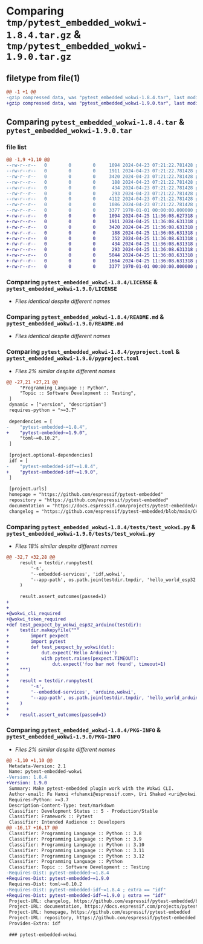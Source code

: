 # Comparing `tmp/pytest_embedded_wokwi-1.8.4.tar.gz` & `tmp/pytest_embedded_wokwi-1.9.0.tar.gz`

## filetype from file(1)

```diff
@@ -1 +1 @@
-gzip compressed data, was "pytest_embedded_wokwi-1.8.4.tar", last modified: Fri Jan  1 00:00:00 2016, max compression
+gzip compressed data, was "pytest_embedded_wokwi-1.9.0.tar", last modified: Fri Jan  1 00:00:00 2016, max compression
```

## Comparing `pytest_embedded_wokwi-1.8.4.tar` & `pytest_embedded_wokwi-1.9.0.tar`

### file list

```diff
@@ -1,9 +1,10 @@
--rw-r--r--   0        0        0     1094 2024-04-23 07:21:22.781428 pytest_embedded_wokwi-1.8.4/LICENSE
--rw-r--r--   0        0        0     1911 2024-04-23 07:21:22.781428 pytest_embedded_wokwi-1.8.4/README.md
--rw-r--r--   0        0        0     3420 2024-04-23 07:21:22.781428 pytest_embedded_wokwi-1.8.4/pyproject.toml
--rw-r--r--   0        0        0      188 2024-04-23 07:21:22.781428 pytest_embedded_wokwi-1.8.4/pytest_embedded_wokwi/__init__.py
--rw-r--r--   0        0        0      434 2024-04-23 07:21:22.781428 pytest_embedded_wokwi-1.8.4/pytest_embedded_wokwi/dut.py
--rw-r--r--   0        0        0      293 2024-04-23 07:21:22.781428 pytest_embedded_wokwi-1.8.4/pytest_embedded_wokwi/idf.py
--rw-r--r--   0        0        0     4112 2024-04-23 07:21:22.781428 pytest_embedded_wokwi-1.8.4/pytest_embedded_wokwi/wokwi_cli.py
--rw-r--r--   0        0        0     1086 2024-04-23 07:21:22.781428 pytest_embedded_wokwi-1.8.4/tests/test_wokwi.py
--rw-r--r--   0        0        0     3377 1970-01-01 00:00:00.000000 pytest_embedded_wokwi-1.8.4/PKG-INFO
+-rw-r--r--   0        0        0     1094 2024-04-25 11:36:08.627318 pytest_embedded_wokwi-1.9.0/LICENSE
+-rw-r--r--   0        0        0     1911 2024-04-25 11:36:08.631318 pytest_embedded_wokwi-1.9.0/README.md
+-rw-r--r--   0        0        0     3420 2024-04-25 11:36:08.631318 pytest_embedded_wokwi-1.9.0/pyproject.toml
+-rw-r--r--   0        0        0      188 2024-04-25 11:36:08.631318 pytest_embedded_wokwi-1.9.0/pytest_embedded_wokwi/__init__.py
+-rw-r--r--   0        0        0      352 2024-04-25 11:36:08.631318 pytest_embedded_wokwi-1.9.0/pytest_embedded_wokwi/arduino.py
+-rw-r--r--   0        0        0      434 2024-04-25 11:36:08.631318 pytest_embedded_wokwi-1.9.0/pytest_embedded_wokwi/dut.py
+-rw-r--r--   0        0        0      293 2024-04-25 11:36:08.631318 pytest_embedded_wokwi-1.9.0/pytest_embedded_wokwi/idf.py
+-rw-r--r--   0        0        0     5044 2024-04-25 11:36:08.631318 pytest_embedded_wokwi-1.9.0/pytest_embedded_wokwi/wokwi_cli.py
+-rw-r--r--   0        0        0     1664 2024-04-25 11:36:08.631318 pytest_embedded_wokwi-1.9.0/tests/test_wokwi.py
+-rw-r--r--   0        0        0     3377 1970-01-01 00:00:00.000000 pytest_embedded_wokwi-1.9.0/PKG-INFO
```

### Comparing `pytest_embedded_wokwi-1.8.4/LICENSE` & `pytest_embedded_wokwi-1.9.0/LICENSE`

 * *Files identical despite different names*

### Comparing `pytest_embedded_wokwi-1.8.4/README.md` & `pytest_embedded_wokwi-1.9.0/README.md`

 * *Files identical despite different names*

### Comparing `pytest_embedded_wokwi-1.8.4/pyproject.toml` & `pytest_embedded_wokwi-1.9.0/pyproject.toml`

 * *Files 2% similar despite different names*

```diff
@@ -27,21 +27,21 @@
     "Programming Language :: Python",
     "Topic :: Software Development :: Testing",
 ]
 dynamic = ["version", "description"]
 requires-python = ">=3.7"
 
 dependencies = [
-    "pytest-embedded~=1.8.4",
+    "pytest-embedded~=1.9.0",
     "toml~=0.10.2",
 ]
 
 [project.optional-dependencies]
 idf = [
-    "pytest-embedded-idf~=1.8.4",
+    "pytest-embedded-idf~=1.9.0",
 ]
 
 [project.urls]
 homepage = "https://github.com/espressif/pytest-embedded"
 repository = "https://github.com/espressif/pytest-embedded"
 documentation = "https://docs.espressif.com/projects/pytest-embedded/en/latest/"
 changelog = "https://github.com/espressif/pytest-embedded/blob/main/CHANGELOG.md"
```

### Comparing `pytest_embedded_wokwi-1.8.4/tests/test_wokwi.py` & `pytest_embedded_wokwi-1.9.0/tests/test_wokwi.py`

 * *Files 18% similar despite different names*

```diff
@@ -32,7 +32,28 @@
     result = testdir.runpytest(
         '-s',
         '--embedded-services', 'idf,wokwi',
         '--app-path', os.path.join(testdir.tmpdir, 'hello_world_esp32'),
     )
 
     result.assert_outcomes(passed=1)
+
+
+@wokwi_cli_required
+@wokwi_token_required
+def test_pexpect_by_wokwi_esp32_arduino(testdir):
+    testdir.makepyfile("""
+        import pexpect
+        import pytest
+        def test_pexpect_by_wokwi(dut):
+            dut.expect('Hello Arduino!')
+            with pytest.raises(pexpect.TIMEOUT):
+                dut.expect('foo bar not found', timeout=1)
+    """)
+
+    result = testdir.runpytest(
+        '-s',
+        '--embedded-services', 'arduino,wokwi',
+        '--app-path', os.path.join(testdir.tmpdir, 'hello_world_arduino'),
+    )
+
+    result.assert_outcomes(passed=1)
```

### Comparing `pytest_embedded_wokwi-1.8.4/PKG-INFO` & `pytest_embedded_wokwi-1.9.0/PKG-INFO`

 * *Files 2% similar despite different names*

```diff
@@ -1,10 +1,10 @@
 Metadata-Version: 2.1
 Name: pytest-embedded-wokwi
-Version: 1.8.4
+Version: 1.9.0
 Summary: Make pytest-embedded plugin work with the Wokwi CLI.
 Author-email: Fu Hanxi <fuhanxi@espressif.com>, Uri Shaked <uri@wokwi.com>
 Requires-Python: >=3.7
 Description-Content-Type: text/markdown
 Classifier: Development Status :: 5 - Production/Stable
 Classifier: Framework :: Pytest
 Classifier: Intended Audience :: Developers
@@ -16,17 +16,17 @@
 Classifier: Programming Language :: Python :: 3.8
 Classifier: Programming Language :: Python :: 3.9
 Classifier: Programming Language :: Python :: 3.10
 Classifier: Programming Language :: Python :: 3.11
 Classifier: Programming Language :: Python :: 3.12
 Classifier: Programming Language :: Python
 Classifier: Topic :: Software Development :: Testing
-Requires-Dist: pytest-embedded~=1.8.4
+Requires-Dist: pytest-embedded~=1.9.0
 Requires-Dist: toml~=0.10.2
-Requires-Dist: pytest-embedded-idf~=1.8.4 ; extra == "idf"
+Requires-Dist: pytest-embedded-idf~=1.9.0 ; extra == "idf"
 Project-URL: changelog, https://github.com/espressif/pytest-embedded/blob/main/CHANGELOG.md
 Project-URL: documentation, https://docs.espressif.com/projects/pytest-embedded/en/latest/
 Project-URL: homepage, https://github.com/espressif/pytest-embedded
 Project-URL: repository, https://github.com/espressif/pytest-embedded
 Provides-Extra: idf
 
 ### pytest-embedded-wokwi
```

